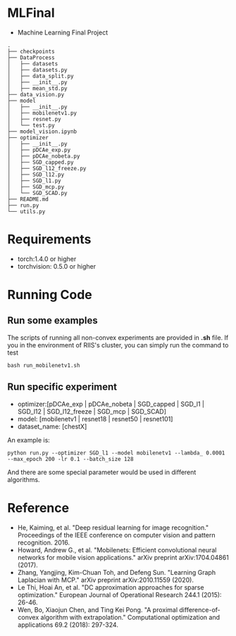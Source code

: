 # MLFinal
- Machine Learning Final Project
```
.
├── checkpoints
├── DataProcess
│   ├── datasets
│   ├── datasets.py
│   ├── data_split.py
│   ├── __init__.py
│   ├── mean_std.py
├── data_vision.py
├── model
│   ├── __init__.py
│   ├── mobilenetv1.py
│   ├── resnet.py
│   └── test.py
├── model_vision.ipynb
├── optimizer
│   ├── __init__.py
│   ├── pDCAe_exp.py
│   ├── pDCAe_nobeta.py
│   ├── SGD_capped.py
│   ├── SGD_l12_freeze.py
│   ├── SGD_l12.py
│   ├── SGD_l1.py
│   ├── SGD_mcp.py
│   └── SGD_SCAD.py
├── README.md
├── run.py
└── utils.py
```

# Requirements
 - torch:1.4.0 or higher
 - torchvision: 0.5.0 or higher

# Running Code
## Run some examples
The scripts of running all non-convex experiments are provided in **.sh** file. 
If you in the environment of RIIS's cluster, you can simply run the command to test 
```
bash run_mobilenetv1.sh
```

## Run specific experiment
- optimizer:[pDCAe_exp | pDCAe_nobeta | SGD_capped | SGD_l1 | SGD_l12 | SGD_l12_freeze | SGD_mcp | SGD_SCAD]
- model: [mobilenetv1 | resnet18 | resnet50 | resnet101]
- dataset_name: [chestX]

An example is:
```
python run.py --optimizer SGD_l1 --model mobilenetv1 --lambda_ 0.0001 --max_epoch 200 -lr 0.1 --batch_size 128
```

And there are some special parameter would be used in different algorithms.

# Reference
- He, Kaiming, et al. "Deep residual learning for image recognition." Proceedings of the IEEE conference on computer vision and pattern recognition. 2016.
- Howard, Andrew G., et al. "Mobilenets: Efficient convolutional neural networks for mobile vision applications." arXiv preprint arXiv:1704.04861 (2017).
- Zhang, Yangjing, Kim-Chuan Toh, and Defeng Sun. "Learning Graph Laplacian with MCP." arXiv preprint arXiv:2010.11559 (2020).
- Le Thi, Hoai An, et al. "DC approximation approaches for sparse optimization." European Journal of Operational Research 244.1 (2015): 26-46.
- Wen, Bo, Xiaojun Chen, and Ting Kei Pong. "A proximal difference-of-convex algorithm with extrapolation." Computational optimization and applications 69.2 (2018): 297-324.